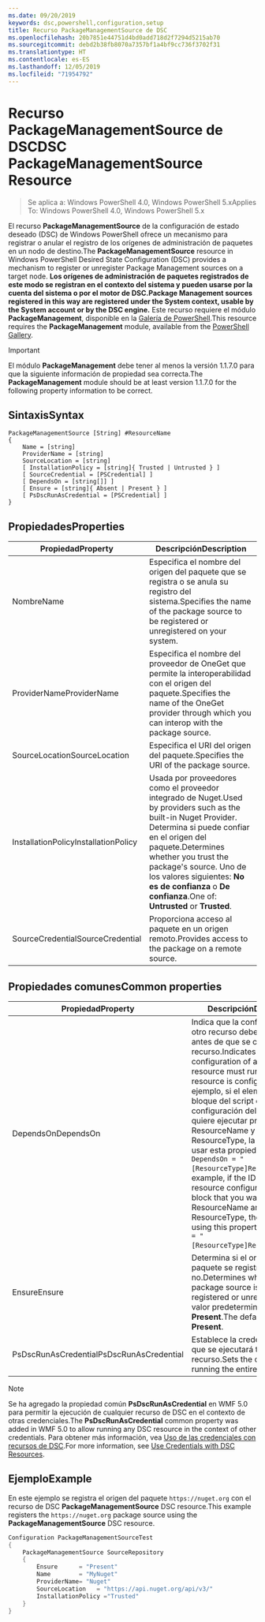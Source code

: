```yaml
---
ms.date: 09/20/2019
keywords: dsc,powershell,configuration,setup
title: Recurso PackageManagementSource de DSC
ms.openlocfilehash: 20b7851e44751d4bd0add718d2f7294d5215ab70
ms.sourcegitcommit: debd2b38fb8070a7357bf1a4bf9cc736f3702f31
ms.translationtype: HT
ms.contentlocale: es-ES
ms.lasthandoff: 12/05/2019
ms.locfileid: "71954792"
---
```

# <a name="dsc-packagemanagementsource-resource"></a><span data-ttu-id="10808-103">Recurso PackageManagementSource de DSC</span><span class="sxs-lookup"><span data-stu-id="10808-103">DSC PackageManagementSource Resource</span></span>

> <span data-ttu-id="10808-104">Se aplica a: Windows PowerShell 4.0, Windows PowerShell 5.x</span><span class="sxs-lookup"><span data-stu-id="10808-104">Applies To: Windows PowerShell 4.0, Windows PowerShell 5.x</span></span>

<span data-ttu-id="10808-105">El recurso **PackageManagementSource** de la configuración de estado deseado (DSC) de Windows PowerShell ofrece un mecanismo para registrar o anular el registro de los orígenes de administración de paquetes en un nodo de destino.</span><span class="sxs-lookup"><span data-stu-id="10808-105">The **PackageManagementSource** resource in Windows PowerShell Desired State Configuration (DSC) provides a mechanism to register or unregister Package Management sources on a target node.</span></span>
<span data-ttu-id="10808-106">**Los orígenes de administración de paquetes registrados de este modo se registran en el contexto del sistema y pueden usarse por la cuenta del sistema o por el motor de DSC.**</span><span class="sxs-lookup"><span data-stu-id="10808-106">**Package Management sources registered in this way are registered under the System context, usable by the System account or by the DSC engine.**</span></span> <span data-ttu-id="10808-107">Este recurso requiere el módulo **PackageManagement**, disponible en la [Galería de PowerShell](https://PowerShellGallery.com).</span><span class="sxs-lookup"><span data-stu-id="10808-107">This resource requires the **PackageManagement** module, available from the [PowerShell Gallery](https://PowerShellGallery.com).</span></span>

> [!IMPORTANT]
> <span data-ttu-id="10808-108">El módulo **PackageManagement** debe tener al menos la versión 1.1.7.0 para que la siguiente información de propiedad sea correcta.</span><span class="sxs-lookup"><span data-stu-id="10808-108">The **PackageManagement** module should be at least version 1.1.7.0 for the following property information to be correct.</span></span>

## <a name="syntax"></a><span data-ttu-id="10808-109">Sintaxis</span><span class="sxs-lookup"><span data-stu-id="10808-109">Syntax</span></span>

```Syntax
PackageManagementSource [String] #ResourceName
{
    Name = [string]
    ProviderName = [string]
    SourceLocation = [string]
    [ InstallationPolicy = [string]{ Trusted | Untrusted } ]
    [ SourceCredential = [PSCredential] ]
    [ DependsOn = [string[]] ]
    [ Ensure = [string]{ Absent | Present } ]
    [ PsDscRunAsCredential = [PSCredential] ]
}
```

## <a name="properties"></a><span data-ttu-id="10808-110">Propiedades</span><span class="sxs-lookup"><span data-stu-id="10808-110">Properties</span></span>

|<span data-ttu-id="10808-111">Propiedad</span><span class="sxs-lookup"><span data-stu-id="10808-111">Property</span></span> |<span data-ttu-id="10808-112">Descripción</span><span class="sxs-lookup"><span data-stu-id="10808-112">Description</span></span> |
|---|---|
|<span data-ttu-id="10808-113">Nombre</span><span class="sxs-lookup"><span data-stu-id="10808-113">Name</span></span> |<span data-ttu-id="10808-114">Especifica el nombre del origen del paquete que se registra o se anula su registro del sistema.</span><span class="sxs-lookup"><span data-stu-id="10808-114">Specifies the name of the package source to be registered or unregistered on your system.</span></span> |
|<span data-ttu-id="10808-115">ProviderName</span><span class="sxs-lookup"><span data-stu-id="10808-115">ProviderName</span></span> |<span data-ttu-id="10808-116">Especifica el nombre del proveedor de OneGet que permite la interoperabilidad con el origen del paquete.</span><span class="sxs-lookup"><span data-stu-id="10808-116">Specifies the name of the OneGet provider through which you can interop with the package source.</span></span> |
|<span data-ttu-id="10808-117">SourceLocation</span><span class="sxs-lookup"><span data-stu-id="10808-117">SourceLocation</span></span> |<span data-ttu-id="10808-118">Especifica el URI del origen del paquete.</span><span class="sxs-lookup"><span data-stu-id="10808-118">Specifies the URI of the package source.</span></span> |
|<span data-ttu-id="10808-119">InstallationPolicy</span><span class="sxs-lookup"><span data-stu-id="10808-119">InstallationPolicy</span></span> |<span data-ttu-id="10808-120">Usada por proveedores como el proveedor integrado de Nuget.</span><span class="sxs-lookup"><span data-stu-id="10808-120">Used by providers such as the built-in Nuget Provider.</span></span> <span data-ttu-id="10808-121">Determina si puede confiar en el origen del paquete.</span><span class="sxs-lookup"><span data-stu-id="10808-121">Determines whether you trust the package's source.</span></span> <span data-ttu-id="10808-122">Uno de los valores siguientes: **No es de confianza** o **De confianza**.</span><span class="sxs-lookup"><span data-stu-id="10808-122">One of: **Untrusted** or **Trusted**.</span></span> |
|<span data-ttu-id="10808-123">SourceCredential</span><span class="sxs-lookup"><span data-stu-id="10808-123">SourceCredential</span></span> |<span data-ttu-id="10808-124">Proporciona acceso al paquete en un origen remoto.</span><span class="sxs-lookup"><span data-stu-id="10808-124">Provides access to the package on a remote source.</span></span> |

## <a name="common-properties"></a><span data-ttu-id="10808-125">Propiedades comunes</span><span class="sxs-lookup"><span data-stu-id="10808-125">Common properties</span></span>

|<span data-ttu-id="10808-126">Propiedad</span><span class="sxs-lookup"><span data-stu-id="10808-126">Property</span></span> |<span data-ttu-id="10808-127">Descripción</span><span class="sxs-lookup"><span data-stu-id="10808-127">Description</span></span> |
|---|---|
|<span data-ttu-id="10808-128">DependsOn</span><span class="sxs-lookup"><span data-stu-id="10808-128">DependsOn</span></span> |<span data-ttu-id="10808-129">Indica que la configuración de otro recurso debe ejecutarse antes de que se configure este recurso.</span><span class="sxs-lookup"><span data-stu-id="10808-129">Indicates that the configuration of another resource must run before this resource is configured.</span></span> <span data-ttu-id="10808-130">Por ejemplo, si el elemento ID del bloque del script de configuración del recurso que quiere ejecutar primero es ResourceName y su tipo es ResourceType, la sintaxis para usar esta propiedad es `DependsOn = "[ResourceType]ResourceName"`.</span><span class="sxs-lookup"><span data-stu-id="10808-130">For example, if the ID of the resource configuration script block that you want to run first is ResourceName and its type is ResourceType, the syntax for using this property is `DependsOn = "[ResourceType]ResourceName"`.</span></span> |
|<span data-ttu-id="10808-131">Ensure</span><span class="sxs-lookup"><span data-stu-id="10808-131">Ensure</span></span> |<span data-ttu-id="10808-132">Determina si el origen del paquete se registra o no.</span><span class="sxs-lookup"><span data-stu-id="10808-132">Determines whether the package source is to be registered or unregistered.</span></span> <span data-ttu-id="10808-133">El valor predeterminado es **Present**.</span><span class="sxs-lookup"><span data-stu-id="10808-133">The default value is **Present**.</span></span> |
|<span data-ttu-id="10808-134">PsDscRunAsCredential</span><span class="sxs-lookup"><span data-stu-id="10808-134">PsDscRunAsCredential</span></span> |<span data-ttu-id="10808-135">Establece la credencial con la que se ejecutará todo el recurso.</span><span class="sxs-lookup"><span data-stu-id="10808-135">Sets the credential for running the entire resource as.</span></span> |

> [!NOTE]
> <span data-ttu-id="10808-136">Se ha agregado la propiedad común **PsDscRunAsCredential** en WMF 5.0 para permitir la ejecución de cualquier recurso de DSC en el contexto de otras credenciales.</span><span class="sxs-lookup"><span data-stu-id="10808-136">The **PsDscRunAsCredential** common property was added in WMF 5.0 to allow running any DSC resource in the context of other credentials.</span></span> <span data-ttu-id="10808-137">Para obtener más información, vea [Uso de las credenciales con recursos de DSC](../../../configurations/runasuser.md).</span><span class="sxs-lookup"><span data-stu-id="10808-137">For more information, see [Use Credentials with DSC Resources](../../../configurations/runasuser.md).</span></span>

## <a name="example"></a><span data-ttu-id="10808-138">Ejemplo</span><span class="sxs-lookup"><span data-stu-id="10808-138">Example</span></span>

<span data-ttu-id="10808-139">En este ejemplo se registra el origen del paquete `https://nuget.org` con el recurso de DSC **PackageManagementSource** DSC resource.</span><span class="sxs-lookup"><span data-stu-id="10808-139">This example registers the `https://nuget.org` package source using the **PackageManagementSource** DSC resource.</span></span>

```powershell
Configuration PackageManagementSourceTest
{
    PackageManagementSource SourceRepository
    {
        Ensure      = "Present"
        Name        = "MyNuget"
        ProviderName= "Nuget"
        SourceLocation   = "https://api.nuget.org/api/v3/"
        InstallationPolicy ="Trusted"
    }
}
```